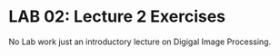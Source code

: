 # LAB 02: Lecture 2 Exercises

No Lab work just an introductory lecture on Digigal Image Processing.